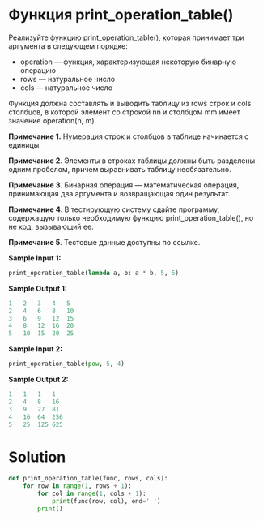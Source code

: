 # Функция print_operation_table()
Реализуйте функцию print_operation_table(), которая принимает три аргумента в следующем порядке:

* operation — функция, характеризующая некоторую бинарную операцию
* rows — натуральное число
* cols — натуральное число

Функция должна составлять и выводить таблицу из rows строк и cols столбцов, в которой элемент со строкой nn и столбцом mm имеет значение operation(n, m).

**Примечание 1.** Нумерация строк и столбцов в таблице начинается с единицы.

**Примечание 2**. Элементы в строках таблицы должны быть разделены одним пробелом, причем выравнивать таблицу необязательно.

**Примечание 3**. Бинарная операция — математическая операция, принимающая два аргумента и возвращающая один результат.

**Примечание 4**. В тестирующую систему сдайте программу, содержащую только необходимую функцию print_operation_table(), но не код, вызывающий ее.

**Примечание 5**. Тестовые данные доступны по ссылке.

**Sample Input 1:**
```python
print_operation_table(lambda a, b: a * b, 5, 5)
```
**Sample Output 1:**
```python
1   2   3   4   5
2   4   6   8   10
3   6   9   12  15
4   8   12  16  20
5   10  15  20  25
```
**Sample Input 2:**
```python
print_operation_table(pow, 5, 4)
```
**Sample Output 2:**
```python
1   1   1   1
2   4   8   16
3   9   27  81
4   16  64  256
5   25  125 625
```

# Solution
```python
def print_operation_table(func, rows, cols):
    for row in range(1, rows + 1):
        for col in range(1, cols + 1):
            print(func(row, col), end=' ')
        print()
```